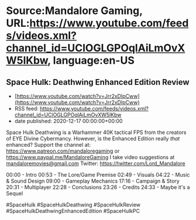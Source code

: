# Source:Mandalore Gaming, URL:https://www.youtube.com/feeds/videos.xml?channel_id=UClOGLGPOqlAiLmOvXW5lKbw, language:en-US

## Space Hulk: Deathwing Enhanced Edition Review
 - [https://www.youtube.com/watch?v=Jrr2xDIpCww](https://www.youtube.com/watch?v=Jrr2xDIpCww)
 - RSS feed: https://www.youtube.com/feeds/videos.xml?channel_id=UClOGLGPOqlAiLmOvXW5lKbw
 - date published: 2020-12-17 00:00:00+00:00

Space Hulk Deathwing is a Warhammer 40K tactical FPS from the creators of EYE Divine Cybermancy. However, is the Enhanced Edition really *that* enhanced?
Support the channel at: https://www.patreon.com/mandaloregaming or https://www.paypal.me/MandaloreGaming
I take video suggestions at mandaloremovies@gmail.com
Twitter: https://twitter.com/Lord_Mandalore

00:00 - Intro
00:53 - The Lore/Game Premise
02:49 - Visuals
04:22 - Music & Sound Design
09:00 - Gameplay Mechanics
17:16 - Campaign & Story
20:31 - Multiplayer
22:28 - Conclusions
23:26 - Credits
24:33 - Maybe it's a Sequel

#SpaceHulk #SpaceHulkDeathwing #SpaceHulkReview #SpaceHulkDeathwingEnhancedEdition #SpaceHulkPC


